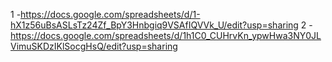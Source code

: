 1 -https://docs.google.com/spreadsheets/d/1-hX1z56uBsASLsTz24Zf_BpY3Hnbgiq9VSAfIQVVk_U/edit?usp=sharing
2 -https://docs.google.com/spreadsheets/d/1h1C0_CUHrvKn_ypwHwa3NY0JLVimuSKDzIKlSocgHsQ/edit?usp=sharing
